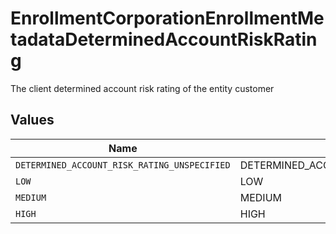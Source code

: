 # EnrollmentCorporationEnrollmentMetadataDeterminedAccountRiskRating

The client determined account risk rating of the entity customer


## Values

| Name                                         | Value                                        |
| -------------------------------------------- | -------------------------------------------- |
| `DETERMINED_ACCOUNT_RISK_RATING_UNSPECIFIED` | DETERMINED_ACCOUNT_RISK_RATING_UNSPECIFIED   |
| `LOW`                                        | LOW                                          |
| `MEDIUM`                                     | MEDIUM                                       |
| `HIGH`                                       | HIGH                                         |
